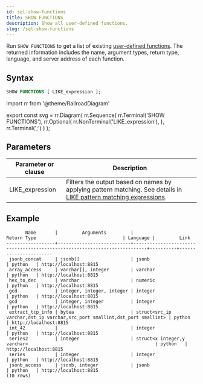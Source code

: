 ```yaml
---
id: sql-show-functions
title: SHOW FUNCTIONS
description: Show all user-defined functions.
slug: /sql-show-functions
---
```

<head>
  <link rel="canonical" href="https://docs.risingwave.com/docs/current/sql-show-functions/" />
</head>

Run `SHOW FUNCTIONS` to get a list of existing [user-defined functions](/sql/udf/user-defined-functions.md). The returned information includes the name, argument types, return type, language, and server address of each function.


## Syntax

```sql
SHOW FUNCTIONS [ LIKE_expression ];
```


import rr from '@theme/RailroadDiagram'

export const svg = rr.Diagram(
    rr.Sequence(
        rr.Terminal('SHOW FUNCTIONS'),
        rr.Optional(
            rr.NonTerminal('LIKE_expression'),
        ),
        rr.Terminal(';')
    )
);

<drawer SVG={svg} />

## Parameters

|Parameter or clause        | Description           |
|---------------------------|-----------------------|
|LIKE_expression| Filters the output based on names by applying pattern matching. See details in [LIKE pattern matching expressions](/sql/functions-operators/sql-function-string.md#like-pattern-matching-expressions).|

## Example

```
       Name       |         Arguments         |                                Return Type                                | Language |         Link
------------------+---------------------------+---------------------------------------------------------------------------+----------+-----------------------
 jsonb_concat     | jsonb[]                   | jsonb                                                                     | python   | http://localhost:8815
 array_access     | varchar[], integer        | varchar                                                                   | python   | http://localhost:8815
 hex_to_dec       | varchar                   | numeric                                                                   | python   | http://localhost:8815
 gcd              | integer, integer, integer | integer                                                                   | python   | http://localhost:8815
 gcd              | integer, integer          | integer                                                                   | python   | http://localhost:8815
 extract_tcp_info | bytea                     | struct<src_ip varchar,dst_ip varchar,src_port smallint,dst_port smallint> | python   | http://localhost:8815
 int_42           |                           | integer                                                                   | python   | http://localhost:8815
 series2          | integer                   | struct<x integer,y varchar>                                               | python   | http://localhost:8815
 series           | integer                   | integer                                                                   | python   | http://localhost:8815
 jsonb_access     | jsonb, integer            | jsonb                                                                     | python   | http://localhost:8815
(10 rows)
```
